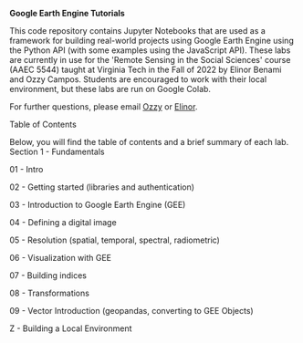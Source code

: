 **Google Earth Engine Tutorials**

This code repository contains Jupyter Notebooks that are used as a framework for building real-world projects using Google Earth Engine using the Python API (with some examples using the JavaScript API). These labs are currently in use for the 'Remote Sensing in the Social Sciences' course (AAEC 5544) taught at Virginia Tech in the Fall of 2022 by Elinor Benami and Ozzy Campos. Students are encouraged to work with their local environment, but these labs are run on Google Colab.

For further questions, please email [Ozzy](aocampos@vt.edu) or [Elinor](elinor@vt.edu). 

Table of Contents

Below, you will find the table of contents and a brief summary of each lab.
Section 1 - Fundamentals

01 - Intro

02 - Getting started (libraries and authentication)

03 - Introduction to Google Earth Engine (GEE)

04 - Defining a digital image

05 - Resolution (spatial, temporal, spectral, radiometric)

06 - Visualization with GEE

07 - Building indices

08 - Transformations

09 - Vector Introduction (geopandas, converting to GEE Objects)

Z - Building a Local Environment
